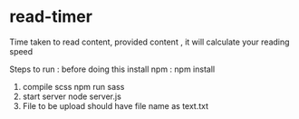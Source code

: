 # read-timer
Time taken to read content, provided content , it will calculate your reading speed

 Steps to run : before doing this install npm : npm install

  1. compile scss 
        npm run sass
  2. start server
        node server.js
  3. File to be upload should have file name as text.txt

